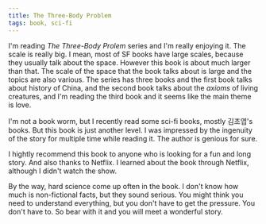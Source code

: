 ```yaml
---
title: The Three-Body Problem
tags: book, sci-fi
---
```


I'm reading *The Three-Body Prolem* series and I'm really enjoying it. The scale is really big. I mean, most of SF books have large scales, because they usually talk about the space.
However this book is about much larger than that. The scale of the space that the book talks about is large and the topics are also various. 
The series has three books and the first book talks about history of China, and the second book talks about the *axioms* of living creatures, and I'm reading the third book and it seems like the main theme is love.

I'm not a book worm, but I recently read some sci-fi books, mostly 김초엽's books. But this book is just another level. I was impressed by the ingenuity of the story for multiple time while reading it.
The author is genious for sure.

I hightly recommend this book to anyone who is looking for a fun and long story.
And also thanks to Netflix. I learned about the book through Netflix, although I didn't watch the show.

By the way, hard science come up often in the book. I don't know how much is non-fictional facts, but they sound serious.
You might think you need to understand everything, but you don't have to get the pressure. You don't have to. So bear with it and you will meet a wonderful story.
